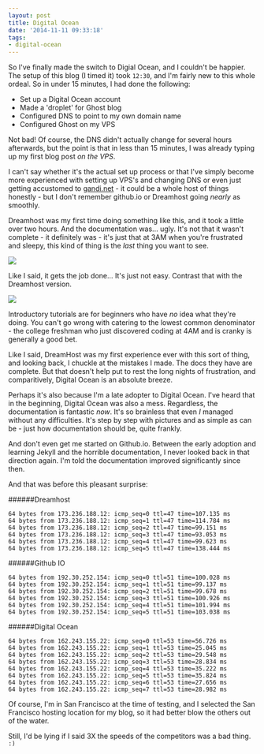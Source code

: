 ```yaml
---
layout: post
title: Digital Ocean
date: '2014-11-11 09:33:18'
tags:
- digital-ocean
---
```


So I've finally made the switch to Digial Ocean, and I couldn't be happier. The setup of this blog (I timed it) took `12:30`, and I'm fairly new to this whole ordeal. So in under 15 minutes, I had done the following:

* Set up a Digital Ocean account
* Made a 'droplet' for Ghost blog
* Configured DNS to point to my own domain name
* Configured Ghost on my VPS

Not bad! Of course, the DNS didn't actually change for several hours afterwards, but the point is that in less than 15 minutes, I was already typing up my first blog post *on the VPS*.

I can't say whether it's the actual set up process or that I've simply become more experienced with setting up VPS's and changing DNS or even just getting accustomed to [gandi.net](gandi.net) - it could be a whole host of things honestly - but I don't remember github.io or Dreamhost going *nearly* as smoothly.

Dreamhost was my first time doing something like this, and it took a little over two hours. And the documentation was... ugly. It's not that it wasn't complete - it definitely was - it's just that at 3AM when you're frustrated and sleepy, this kind of thing is the *last* thing you want to see.

![](/content/images/2014/11/DreamhostTutorial.jpg)

Like I said, it gets the job done... It's just not easy. Contrast that with the Dreamhost version.

![](/content/images/2014/11/GhostTutorial.jpg)

Introductory tutorials are for beginners who have *no* idea what they're doing. You can't go wrong with catering to the lowest common denominator - the college freshman who just discovered coding at 4AM and is cranky is generally a good bet.

Like I said, DreamHost was my first experience ever with this sort of thing, and looking back, I chuckle at the mistakes I made. The docs they have are complete. But that doesn't help put to rest the long nights of frustration, and comparitively, Digital Ocean is an absolute breeze.

Perhaps it's also because I'm a late adopter to Digital Ocean. I've heard that in the beginning, Digital Ocean was also a mess. Regardless, the documentation is fantastic *now*. It's so brainless that even *I* managed without any difficulties. It's step by step with pictures and as simple as can be - just how documentation should be, quite frankly.

And don't even get me started on Github.io. Between the early adoption and learning Jekyll and the horrible documentation, I never looked back in that direction again. I'm told the documentation improved significantly since then.

And that was before this pleasant surprise:

######Dreamhost

	64 bytes from 173.236.188.12: icmp_seq=0 ttl=47 time=107.135 ms
	64 bytes from 173.236.188.12: icmp_seq=1 ttl=47 time=114.784 ms
	64 bytes from 173.236.188.12: icmp_seq=2 ttl=47 time=99.151 ms
	64 bytes from 173.236.188.12: icmp_seq=3 ttl=47 time=93.053 ms
	64 bytes from 173.236.188.12: icmp_seq=4 ttl=47 time=99.623 ms
	64 bytes from 173.236.188.12: icmp_seq=5 ttl=47 time=138.444 ms

######Github IO

	64 bytes from 192.30.252.154: icmp_seq=0 ttl=51 time=100.028 ms
	64 bytes from 192.30.252.154: icmp_seq=1 ttl=51 time=99.137 ms
	64 bytes from 192.30.252.154: icmp_seq=2 ttl=51 time=99.678 ms
	64 bytes from 192.30.252.154: icmp_seq=3 ttl=51 time=100.926 ms
	64 bytes from 192.30.252.154: icmp_seq=4 ttl=51 time=101.994 ms
	64 bytes from 192.30.252.154: icmp_seq=5 ttl=51 time=103.038 ms

######Digital Ocean

	64 bytes from 162.243.155.22: icmp_seq=0 ttl=53 time=56.726 ms
	64 bytes from 162.243.155.22: icmp_seq=1 ttl=53 time=25.045 ms
	64 bytes from 162.243.155.22: icmp_seq=2 ttl=53 time=29.548 ms
	64 bytes from 162.243.155.22: icmp_seq=3 ttl=53 time=28.834 ms
	64 bytes from 162.243.155.22: icmp_seq=4 ttl=53 time=35.222 ms
	64 bytes from 162.243.155.22: icmp_seq=5 ttl=53 time=35.824 ms
	64 bytes from 162.243.155.22: icmp_seq=6 ttl=53 time=27.656 ms
	64 bytes from 162.243.155.22: icmp_seq=7 ttl=53 time=28.982 ms

Of course, I'm in San Francisco at the time of testing, and I selected the San Francisco hosting location for my blog, so it had better blow the others out of the water.

Still, I'd be lying if I said 3X the speeds of the competitors was a bad thing. `:)`